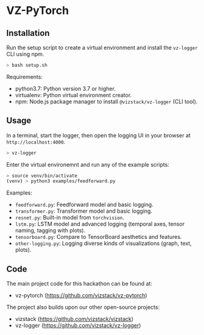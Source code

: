 # VZ-PyTorch
## Installation

Run the setup script to create a virtual environment and install the `vz-logger` CLI using npm.

```bash
> bash setup.sh
```

Requirements:
  - python3.7: Python version 3.7 or higher.
  - virtualenv: Python virtual environment creator.
  - npm: Node.js package manager to install `@vizstack/vz-logger` (CLI tool).

## Usage

In a terminal, start the logger, then open the logging UI in your browser at `http://localhost:4000`.

```bash
> vz-logger
```

Enter the virtual environemnt and run any of the example scripts:

```bash
> source venv/bin/activate
(venv) > python3 examples/feedforward.py
```

Examples:
  - `feedforward.py`: Feedforward model and basic logging.
  - `transformer.py`: Transformer model and basic logging.
  - `resnet.py`: Built-in model from `torchvision`.
  - `lstm.py`: LSTM model and advanced logging (temporal axes, tensor naming, tagging with plots).
  - `tensorboard.py`: Compare to TensorBoard aesthetics and features.
  - `other-logging.py`: Logging diverse kinds of visualizations (graph, text, plots).
  
## Code
The main project code for this hackathon can be found at:
- vz-pytorch (https://github.com/vizstack/vz-pytorch)

The project also builds upon our other open-source projects:
- vizstack (https://github.com/vizstack/vizstack)
- vz-logger (https://github.com/vizstack/vz-logger)
